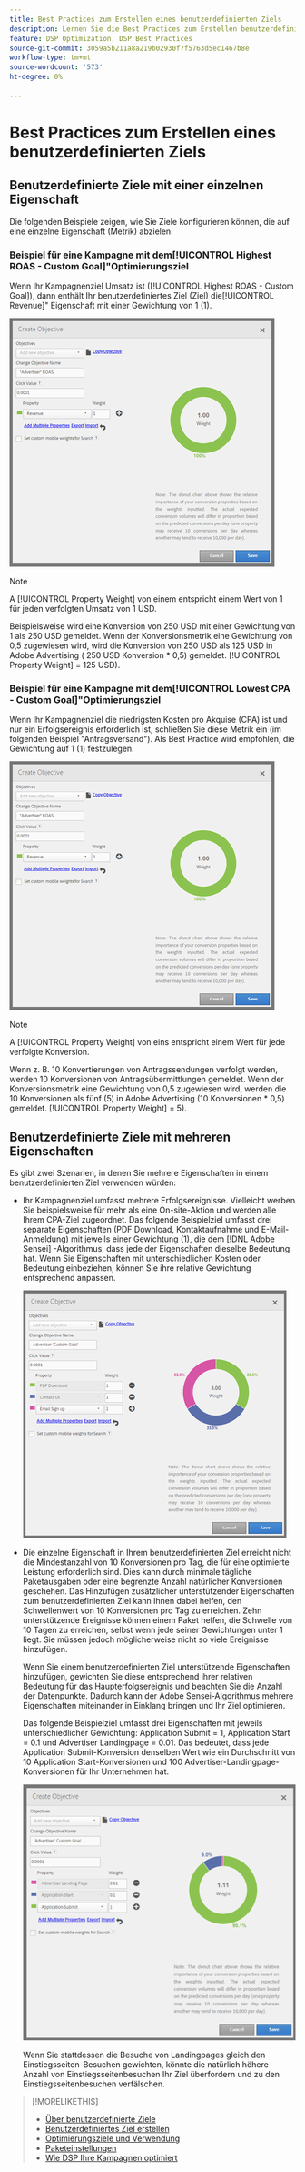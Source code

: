 ```yaml
---
title: Best Practices zum Erstellen eines benutzerdefinierten Ziels
description: Lernen Sie die Best Practices zum Erstellen benutzerdefinierter Ziele kennen, um Ihre Erfolgsereignisse zu definieren.
feature: DSP Optimization, DSP Best Practices
source-git-commit: 3059a5b211a8a219b02930f7f5763d5ec1467b8e
workflow-type: tm+mt
source-wordcount: '573'
ht-degree: 0%

---
```


# Best Practices zum Erstellen eines benutzerdefinierten Ziels

## Benutzerdefinierte Ziele mit einer einzelnen Eigenschaft

Die folgenden Beispiele zeigen, wie Sie Ziele konfigurieren können, die auf eine einzelne Eigenschaft (Metrik) abzielen.

### Beispiel für eine Kampagne mit dem[!UICONTROL Highest ROAS - Custom Goal]&quot;Optimierungsziel

Wenn Ihr Kampagnenziel Umsatz ist ([!UICONTROL Highest ROAS - Custom Goal]), dann enthält Ihr benutzerdefiniertes Ziel (Ziel) die[!UICONTROL Revenue]&quot; Eigenschaft mit einer Gewichtung von 1 (1).

![Beispiel eines benutzerdefinierten ROAS-Ziels mit einer einzelnen Eigenschaft](/help/dsp/assets/custom-goal-roas.png)

>[!NOTE]
>
> A [!UICONTROL Property Weight] von einem entspricht einem Wert von 1 für jeden verfolgten Umsatz von 1 USD.
>
> Beispielsweise wird eine Konversion von 250 USD mit einer Gewichtung von 1 als 250 USD gemeldet. Wenn der Konversionsmetrik eine Gewichtung von 0,5 zugewiesen wird, wird die Konversion von 250 USD als 125 USD in Adobe Advertising ( 250 USD Konversion * 0,5) gemeldet. [!UICONTROL Property Weight] = 125 USD).

### Beispiel für eine Kampagne mit dem[!UICONTROL Lowest CPA - Custom Goal]&quot;Optimierungsziel

Wenn Ihr Kampagnenziel die niedrigsten Kosten pro Akquise (CPA) ist und nur ein Erfolgsereignis erforderlich ist, schließen Sie diese Metrik ein (im folgenden Beispiel &quot;Antragsversand&quot;). Als Best Practice wird empfohlen, die Gewichtung auf 1 (1) festzulegen.

![Beispiel eines benutzerdefinierten CPA-Ziels mit einer einzelnen Eigenschaft](/help/dsp/assets/custom-goal-roas.png)

>[!NOTE]
>
> A [!UICONTROL Property Weight] von eins entspricht einem Wert für jede verfolgte Konversion.
>
> Wenn z. B. 10 Konvertierungen von Antragssendungen verfolgt werden, werden 10 Konversionen von Antragsübermittlungen gemeldet.  Wenn der Konversionsmetrik eine Gewichtung von 0,5 zugewiesen wird, werden die 10 Konversionen als fünf (5) in Adobe Advertising (10 Konversionen * 0,5) gemeldet. [!UICONTROL Property Weight] = 5).

## Benutzerdefinierte Ziele mit mehreren Eigenschaften

Es gibt zwei Szenarien, in denen Sie mehrere Eigenschaften in einem benutzerdefinierten Ziel verwenden würden:

* Ihr Kampagnenziel umfasst mehrere Erfolgsereignisse. Vielleicht werben Sie beispielsweise für mehr als eine On-site-Aktion und werden alle Ihrem CPA-Ziel zugeordnet. Das folgende Beispielziel umfasst drei separate Eigenschaften (PDF Download, Kontaktaufnahme und E-Mail-Anmeldung) mit jeweils einer Gewichtung (1), die dem [!DNL Adobe Sensei] -Algorithmus, dass jede der Eigenschaften dieselbe Bedeutung hat. Wenn Sie Eigenschaften mit unterschiedlichen Kosten oder Bedeutung einbeziehen, können Sie ihre relative Gewichtung entsprechend anpassen.

   ![Beispiel eines benutzerdefinierten Ziels mit mehreren Eigenschaften](/help/dsp/assets/custom-goal-multiple-properties.png)

* Die einzelne Eigenschaft in Ihrem benutzerdefinierten Ziel erreicht nicht die Mindestanzahl von 10 Konversionen pro Tag, die für eine optimierte Leistung erforderlich sind. Dies kann durch minimale tägliche Paketausgaben oder eine begrenzte Anzahl natürlicher Konversionen geschehen. Das Hinzufügen zusätzlicher unterstützender Eigenschaften zum benutzerdefinierten Ziel kann Ihnen dabei helfen, den Schwellenwert von 10 Konversionen pro Tag zu erreichen. Zehn unterstützende Ereignisse können einem Paket helfen, die Schwelle von 10 Tagen zu erreichen, selbst wenn jede seiner Gewichtungen unter 1 liegt. Sie müssen jedoch möglicherweise nicht so viele Ereignisse hinzufügen.

   Wenn Sie einem benutzerdefinierten Ziel unterstützende Eigenschaften hinzufügen, gewichten Sie diese entsprechend ihrer relativen Bedeutung für das Haupterfolgsereignis und beachten Sie die Anzahl der Datenpunkte. Dadurch kann der Adobe Sensei-Algorithmus mehrere Eigenschaften miteinander in Einklang bringen und Ihr Ziel optimieren.

   Das folgende Beispielziel umfasst drei Eigenschaften mit jeweils unterschiedlicher Gewichtung: Application Submit = 1, Application Start = 0.1 und Advertiser Landingpage = 0.01. Das bedeutet, dass jede Application Submit-Konversion denselben Wert wie ein Durchschnitt von 10 Application Start-Konversionen und 100 Advertiser-Landingpage-Konversionen für Ihr Unternehmen hat.

   ![Beispiel eines benutzerdefinierten Ziels mit mehreren Eigenschaften](/help/dsp/assets/custom-goal-multiple-properties2.png)

   Wenn Sie stattdessen die Besuche von Landingpages gleich den Einstiegsseiten-Besuchen gewichten, könnte die natürlich höhere Anzahl von Einstiegsseitenbesuchen Ihr Ziel überfordern und zu den Einstiegsseitenbesuchen verfälschen.<!--reword-->

>[!MORELIKETHIS]
>
>* [Über benutzerdefinierte Ziele](custom-goal-about.md)
>* [Benutzerdefiniertes Ziel erstellen](custom-goal-create.md)
>* [Optimierungsziele und Verwendung](optimization-goals.md)
>* [Paketeinstellungen](/help/dsp/campaign-management/packages/package-settings.md)
> * [Wie DSP Ihre Kampagnen optimiert](optimization-how-dsp-optimizes-campaigns.md)

